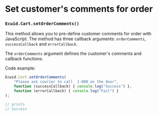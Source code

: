 # Set customer's comments for order

### `Ecwid.Cart.setOrderComments()`

This method allows you to pre-define customer comments for order with JavaScript. The method has three callback arguments: `orderComments`, `successCallback` and `errorCallback`.

The `orderComments` argument defines the customer's comments and callback functions.

Code example:

```javascript
Ecwid.Cart.setOrderComments(
    "Please ask courier to call  1-800 on the door",
    function (successCallback) { console.log("Success") },
    function (errorCallback) { console.log("Fail") }
);

// prints
// Success
```
